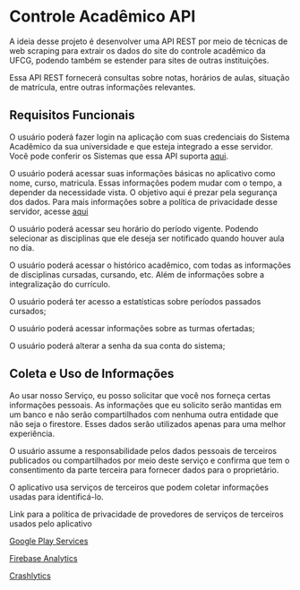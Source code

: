 # Controle Acadêmico API

A ideia desse projeto é desenvolver uma API REST por meio de técnicas de web scraping para extrair os dados do site do controle acadêmico da UFCG, podendo também se estender para sites de outras instituições.

Essa API REST fornecerá consultas sobre notas, horários de aulas, situação de matrícula, entre outras informações relevantes.

## Requisitos Funcionais

O usuário poderá fazer login na aplicação com suas credenciais do Sistema Acadêmico da sua universidade e que esteja integrado a esse servidor. Você pode conferir os Sistemas que essa API suporta [aqui](https://algum-link-futuro.com.br).

O usuário poderá acessar suas informações básicas no aplicativo como nome, curso, matricula. Essas informações podem mudar com o tempo, a depender da necessidade vista. O objetivo aqui é prezar pela segurança dos dados. Para mais informações sobre a política de privacidade desse servidor, acesse [aqui](https://algum-link-futuro.com.br)

O usuário poderá acessar seu horário do período vigente. Podendo selecionar as disciplinas que ele deseja ser notificado quando houver aula no dia.

O usuário poderá acessar o histórico acadêmico, com todas as informações de disciplinas cursadas, cursando, etc. Além de informações sobre a integralização do currículo.

O usuário poderá ter acesso a estatísticas sobre períodos passados cursados;

O usuário poderá acessar informações sobre as turmas ofertadas;

O usuário poderá alterar a senha da sua conta do sistema;


## Coleta e Uso de Informações

Ao usar nosso Serviço, eu posso solicitar que você nos forneça certas informações pessoais. As informações que eu solicito serão mantidas em um banco e não serão compartilhados com nenhuma outra entidade que não seja o firestore. Esses dados serão utilizados apenas para uma melhor experiência.

O usuário assume a responsabilidade pelos dados pessoais de terceiros publicados ou compartilhados por meio deste serviço e confirma que tem o consentimento da parte terceira para fornecer dados para o proprietário.

O aplicativo usa serviços de terceiros que podem coletar informações usadas para identificá-lo.

Link para a política de privacidade de provedores de serviços de terceiros usados pelo aplicativo

[Google Play Services](https://link-indisponivel.com.br)

[Firebase Analytics](https://firebase.google.com/products/analytics)

[Crashlytics](https://firebase.google.com/products/crashlytics)
